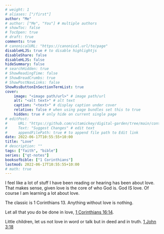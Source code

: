 ```yaml
---
# weight: 1
# aliases: ["/first"]
author: "Me"
# author: ["Me", "You"] # multiple authors
# showToc: false
# TocOpen: true
# draft: true
comments: true
# canonicalURL: "https://canonical.url/to/page"
disableHLJS: true # to disable highlightjs
disableShare: false
disableHLJS: false
hideSummary: false
# searchHidden: true
# ShowReadingTime: false
# ShowBreadCrumbs: true
# ShowPostNavLinks: false
ShowRssButtonInSectionTermList: true
cover:
    image: "<image path/url>" # image path/url
    alt: "<alt text>" # alt text
    caption: "<text>" # display caption under cover
    relative: false # when using page bundles set this to true
    hidden: true # only hide on current single page
# editPost:
#     URL: "https://github.com/vitamickey/digital-garden/tree/main/content"
#     Text: "Suggest Changes" # edit text
#     appendFilePath: true # to append file path to Edit link
date: 2022-06-17T10:55:55+10:00
title: "Love"
# description: ""
tags: ["faith", "bible"]
series: ["qt-notes"]
booksofbible: ["1 Corinthians"]
lastmod: 2022-06-17T10:55:55+10:00
# math: true
---
```


I feel like a lot of stuff I have been reading or hearing has been about love. That makes sense, given love is the core of who God is. God IS love. Of course I am learning a lot about love.

The classic is 1 Corinthians 13. Anything without love is nothing.

Let all that you do be done in love, [1 Corinthians 16:14](https://esv.org/1Corinthians16:14).

Little children, let us not love in word or talk but in deed and in truth. [1 John 3:18](https://esv.org/1John3:18)

